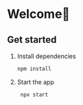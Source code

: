 # Welcome👋

## Get started

1. Install dependencies

   ```bash
   npm install
   ```

2. Start the app

   ```bash
    npx start
   ```
